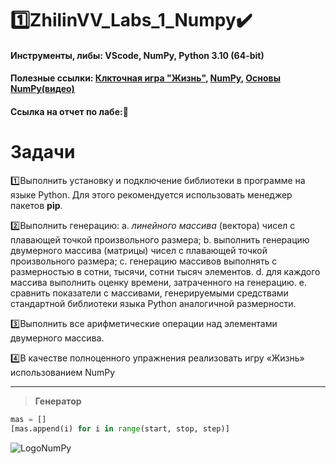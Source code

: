 # :one:ZhilinVV_Labs_1_Numpy:heavy_check_mark:

#### Инструменты, либы: VScode, NumPy, Python 3.10 (64-bit)

#### Полезные ссылки: [Клкточная игра "Жизнь"](http://kvant.mccme.ru/1974/09/igra_zhizn.htm),  [NumPy](https://numpy.org/doc/),  [Основы NumPy(видео)](https://www.youtube.com/watch?v=Dh0cdMlcrbU&ab_channel=PyLounge-%D0%BF%D1%80%D0%BE%D0%B3%D1%80%D0%B0%D0%BC%D0%BC%D0%B8%D1%80%D0%BE%D0%B2%D0%B0%D0%BD%D0%B8%D0%B5%D0%BD%D0%B0Python%D0%B8%D0%B2%D1%81%D1%91%D0%BEIT)

#### Ссылка на отчет по лабе::red_circle:


# Задачи
:one:Выполнить установку и подключение библиотеки в программе на языке Python. Для этого
рекомендуется использовать менеджер пакетов **pip**.

:two:Выполнить генерацию:
a. *линейного массива* (вектора) чисел с плавающей точкой произвольного размера;
b. выполнить генерацию двумерного массива (матрицы) чисел с плавающей точкой
произвольного размера;
c. генерацию массивов выполнять с размерностью в сотни, тысячи, сотни тысяч
элементов.
d. для каждого массива выполнить оценку времени, затраченного на генерацию.
e. сравнить показатели с массивами, генерируемыми средствами стандартной
библиотеки языка Python аналогичной размерности.

:three:Выполнить все арифметические операции над элементами двумерного массива.

:four:В качестве полноценного упражнения реализовать игру «Жизнь» использованием NumPy
___

> **Генератор**
```python
mas = []
[mas.append(i) for i in range(start, stop, step)]
```
![LogoNumPy](https://upload.wikimedia.org/wikipedia/commons/thumb/3/31/NumPy_logo_2020.svg/1920px-NumPy_logo_2020.svg.png)
